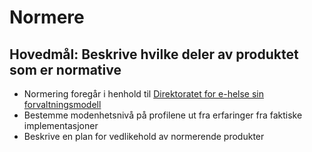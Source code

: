# Normere

## Hovedmål: Beskrive hvilke deler av produktet som er normative

* Normering foregår i henhold til [Direktoratet for e-helse sin forvaltningsmodell](https://ehelse.no/publikasjoner/forvaltningsmodell-for-normerende-produkter-fra-direktoratet-for-e-helse)
* Bestemme modenhetsnivå på profilene ut fra erfaringer fra faktiske implementasjoner
* Beskrive en plan for vedlikehold av normerende produkter
